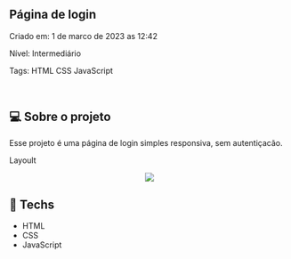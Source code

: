 ## Página de login

Criado em: 1 de marco de 2023 as 12:42

Nível: Intermediário

Tags: HTML CSS JavaScript

<br>

## 💻 Sobre o projeto
<p>Esse projeto é uma página de login simples responsiva, sem autentiçacão.</p>

Layoult
<div align="center">
  <img src="https://github.com/Ricardo962/rocket-coffee/assets/114768556/d4ff7b8e-a5ef-4331-a5e1-07c94bd626ab">
</div>
  
## 🚀 Techs
- HTML
- CSS
- JavaScript


